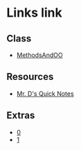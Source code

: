 # Links link

## Class
* [MethodsAndOO](https://replit.com/team/APCSA-Block8-2122/MethodsAndOO)
## Resources
* [Mr. D's Quick Notes](https://replit.com/@APCSA-Block8-2122/Coursework01MrDsQuickNotes)
## Extras
* [0](https://replit.com/team/APCSA-Block8-2122/0)
* [1](https://replit.com/team/APCSA-Block8-2122/1)
